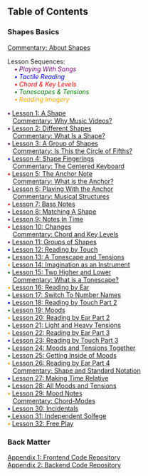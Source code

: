 ## Table of Contents 



### Shapes Basics

[Commentary: About Shapes](writing/about)  

Lesson Sequences:  
&nbsp;&nbsp;&nbsp;&nbsp;<em style="color: purple;"><strong>&bull;</strong> Playing With Songs</em>  
&nbsp;&nbsp;&nbsp;&nbsp;<em style="color: blue;"><strong>&bull;</strong> Tactile Reading</em>  
&nbsp;&nbsp;&nbsp;&nbsp;<em style="color: red;"><strong>&bull;</strong> Chord & Key Levels</em>  
&nbsp;&nbsp;&nbsp;&nbsp;<em style="color: green;"><strong>&bull;</strong> Tonescapes & Tensions</em>  
&nbsp;&nbsp;&nbsp;&nbsp;<em style="color: orange;"><strong>&bull;</strong> Reading Imagery</em>

<strong style="color: purple;">&bull;</strong> [Lesson 1: A Shape](lessons/01-a-shape)  
&nbsp;&nbsp;&nbsp;[Commentary: Why Music Videos?](writing/why-music-videos)  
<strong style="color: purple;">&bull;</strong> [Lesson 2: Different Shapes](lessons/02-different-shapes)  
&nbsp;&nbsp;&nbsp;[Commentary: What Is a Shape?](writing/what-is-a-shape)  
<strong style="color: purple;">&bull;</strong> [Lesson 3: A Group of Shapes](lessons/03-a-group)  
&nbsp;&nbsp;&nbsp;[Commentary: Is This the Circle of Fifths?](writing/circle-of-fifths)  
<strong style="color: blue;">&bull;</strong> [Lesson 4: Shape Fingerings](lessons/04-shape-fingerings)  
&nbsp;&nbsp;&nbsp;[Commentary: The Centered Keyboard](writing/centered-keyboard)  
<strong style="color: red;">&bull;</strong> [Lesson 5: The Anchor Note](lessons/05-the-anchor-note)  
&nbsp;&nbsp;&nbsp;[Commentary: What is the Anchor?](writing/what-is-the-anchor)  
<strong style="color: purple;">&bull;</strong> [Lesson 6: Playing With the Anchor](lessons/06-playing-with-the-anchor)  
&nbsp;&nbsp;&nbsp;[Commentary: Musical Structures](writing/musical-structures)  
<strong style="color: red;">&bull;</strong> [Lesson 7: Bass Notes](lessons/07-bass-notes)   
<strong style="color: purple;">&bull;</strong> [Lesson 8: Matching A Shape](lessons/08-matching-a-shape)  
<strong style="color: purple;">&bull;</strong> [Lesson 9: Notes In Time](lessons/09-notes-in-time)  
<strong style="color: red;">&bull;</strong> [Lesson 10: Changes](lessons/10-changes)  
&nbsp;&nbsp;&nbsp;[Commentary: Chord and Key Levels](writing/chord-and-key-levels)  
<strong style="color: purple;">&bull;</strong> [Lesson 11: Groups of Shapes](lessons/11-groups-of-shapes)  
<strong style="color: blue;">&bull;</strong> [Lesson 12: Reading by Touch](lessons/12-reading-by-touch)  
<strong style="color: green;">&bull;</strong> [Lesson 13: A Tonescape and Tensions](lessons/13-a-tonescape-and-tensions)  
<strong style="color: orange;">&bull;</strong> [Lesson 14: Imagination as an Instrument](lessons/14-imagination-as-an-instrument)  
<strong style="color: green;">&bull;</strong> [Lesson 15: Two Higher and Lower](lessons/15-two-higher-and-lower)  
&nbsp;&nbsp;&nbsp;[Commentary: What is a Tonescape?](writing/what-is-a-tonescape)  
<strong style="color: orange;">&bull;</strong> [Lesson 16: Reading by Ear](lessons/16-reading-by-ear)  
<strong style="color: green;">&bull;</strong> [Lesson 17: Switch To Number Names](lessons/17-switch-to-number-names)  
<strong style="color: blue;">&bull;</strong> [Lesson 18: Reading by Touch Part 2](lessons/18-reading-by-touch-2)  
<strong style="color: green;">&bull;</strong> [Lesson 19: Moods](lessons/19-moods)  
<strong style="color: orange;">&bull;</strong> [Lesson 20: Reading by Ear Part 2](lessons/20-reading-by-ear-2)  
<strong style="color: green;">&bull;</strong> [Lesson 21: Light and Heavy Tensions](lessons/21-light-and-heavy-tensions)  
<strong style="color: orange;">&bull;</strong> [Lesson 22: Reading by Ear Part 3](lessons/22-reading-by-ear-3)  
<strong style="color: blue;">&bull;</strong> [Lesson 23: Reading by Touch Part 3](lessons/23-reading-by-touch-3)  
<strong style="color: green;">&bull;</strong> [Lesson 24: Moods and Tensions Together](lessons/24-moods-and-tensions-together)  
<strong style="color: green;">&bull;</strong> [Lesson 25: Getting Inside of Moods](lessons/25-getting-inside-of-moods)  
<strong style="color: orange;">&bull;</strong> [Lesson 26: Reading by Ear Part 4](lessons/26-reading-by-ear-4)  
&nbsp;&nbsp;&nbsp;[Commentary: Shape and Standard Notation](writing/shape-and-standard-notation)  
<strong style="color: blue;">&bull;</strong> [Lesson 27: Making Time Relative](lessons/27-making-time-relative)  
<strong style="color: green;">&bull;</strong> [Lesson 28: All Moods and Tensions](lessons/28-all-moods-and-tensions)  
<strong style="color: orange;">&bull;</strong> [Lesson 29: Mood Notes](lessons/29-mood-notes)  
&nbsp;&nbsp;&nbsp;[Commentary: Chord-Modes](writing/chord-modes)  
<strong style="color: blue;">&bull;</strong> [Lesson 30: Incidentals](lessons/30-incidentals)  
<strong style="color: green;">&bull;</strong>[ Lesson 31: Independent Solfege](lessons/31-independent-solfege)  
<strong style="color: orange;">&bull;</strong> [Lesson 32: Free Play](lessons/32-free-play)  

### Back Matter

[Appendix 1: Frontend Code Repository](https://github.com/shapesmusic/shapes-method)  
[Appendix 2: Backend Code Repository](https://github.com/shapesmusic/shapes-backend)

